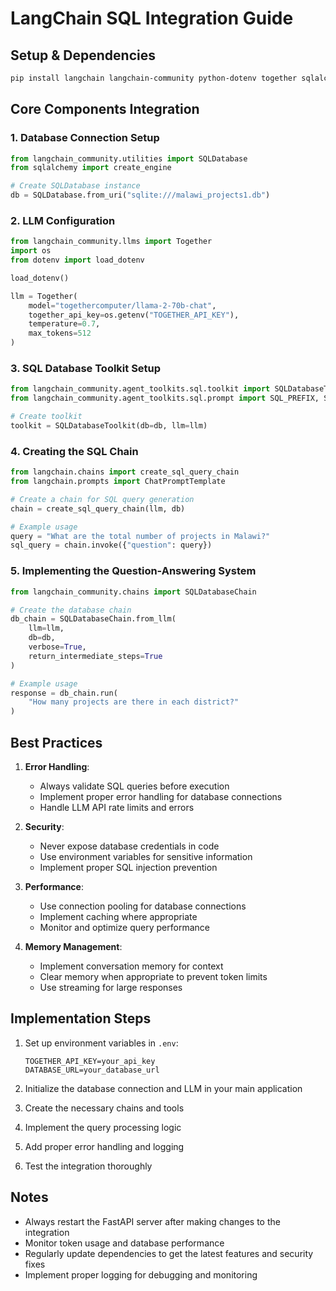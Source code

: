 # LangChain SQL Integration Guide

## Setup & Dependencies

```bash
pip install langchain langchain-community python-dotenv together sqlalchemy
```

## Core Components Integration

### 1. Database Connection Setup
```python
from langchain_community.utilities import SQLDatabase
from sqlalchemy import create_engine

# Create SQLDatabase instance
db = SQLDatabase.from_uri("sqlite:///malawi_projects1.db")
```

### 2. LLM Configuration
```python
from langchain_community.llms import Together
import os
from dotenv import load_dotenv

load_dotenv()

llm = Together(
    model="togethercomputer/llama-2-70b-chat",
    together_api_key=os.getenv("TOGETHER_API_KEY"),
    temperature=0.7,
    max_tokens=512
)
```

### 3. SQL Database Toolkit Setup
```python
from langchain_community.agent_toolkits.sql.toolkit import SQLDatabaseToolkit
from langchain_community.agent_toolkits.sql.prompt import SQL_PREFIX, SQL_FUNCTIONS_SUFFIX

# Create toolkit
toolkit = SQLDatabaseToolkit(db=db, llm=llm)
```

### 4. Creating the SQL Chain
```python
from langchain.chains import create_sql_query_chain
from langchain.prompts import ChatPromptTemplate

# Create a chain for SQL query generation
chain = create_sql_query_chain(llm, db)

# Example usage
query = "What are the total number of projects in Malawi?"
sql_query = chain.invoke({"question": query})
```

### 5. Implementing the Question-Answering System
```python
from langchain_community.chains import SQLDatabaseChain

# Create the database chain
db_chain = SQLDatabaseChain.from_llm(
    llm=llm, 
    db=db, 
    verbose=True,
    return_intermediate_steps=True
)

# Example usage
response = db_chain.run(
    "How many projects are there in each district?"
)
```

## Best Practices

1. **Error Handling**:
   - Always validate SQL queries before execution
   - Implement proper error handling for database connections
   - Handle LLM API rate limits and errors

2. **Security**:
   - Never expose database credentials in code
   - Use environment variables for sensitive information
   - Implement proper SQL injection prevention

3. **Performance**:
   - Use connection pooling for database connections
   - Implement caching where appropriate
   - Monitor and optimize query performance

4. **Memory Management**:
   - Implement conversation memory for context
   - Clear memory when appropriate to prevent token limits
   - Use streaming for large responses

## Implementation Steps

1. Set up environment variables in `.env`:
   ```
   TOGETHER_API_KEY=your_api_key
   DATABASE_URL=your_database_url
   ```

2. Initialize the database connection and LLM in your main application

3. Create the necessary chains and tools

4. Implement the query processing logic

5. Add proper error handling and logging

6. Test the integration thoroughly

## Notes

- Always restart the FastAPI server after making changes to the integration
- Monitor token usage and database performance
- Regularly update dependencies to get the latest features and security fixes
- Implement proper logging for debugging and monitoring

